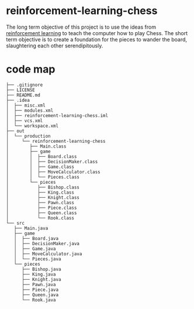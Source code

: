 # reinforcement-learning-chess
The long term objective of this project is to use the ideas from [reinforcement learning](https://en.wikipedia.org/wiki/Reinforcement_learning) to teach the computer how to play Chess. The short term objective is to create a foundation for the pieces to wander the board, slaughtering each other serendipitously.

# code map
```
├── .gitignore
├── LICENSE
├── README.md
├── .idea
│  ├── misc.xml
│  ├── modules.xml
│  ├── reinforcement-learning-chess.iml
│  ├── vcs.xml
│  └── workspace.xml
├── out
│  └── production
│     └── reinforcement-learning-chess
│        ├── Main.class
│        ├── game
│        │  ├── Board.class
│        │  ├── DecisionMaker.class
│        │  ├── Game.class
│        │  ├── MoveCalculator.class
│        │  └── Pieces.class
│        └── pieces
│           ├── Bishop.class
│           ├── King.class
│           ├── Knight.class
│           ├── Pawn.class
│           ├── Piece.class
│           ├── Queen.class
│           └── Rook.class
└── src
   ├── Main.java
   ├── game
   │  ├── Board.java
   │  ├── DecisionMaker.java
   │  ├── Game.java
   │  ├── MoveCalculator.java
   │  └── Pieces.java
   └── pieces
      ├── Bishop.java
      ├── King.java
      ├── Knight.java
      ├── Pawn.java
      ├── Piece.java
      ├── Queen.java
      └── Rook.java
```
